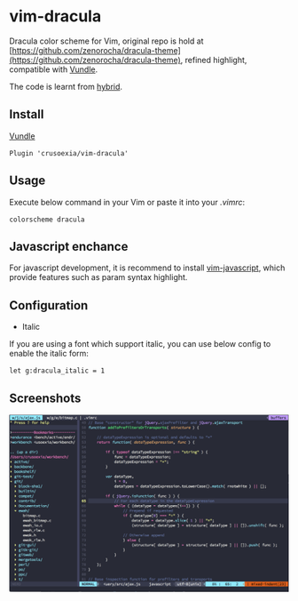 vim-dracula
===========

Dracula color scheme for Vim, original repo is hold at [https://github.com/zenorocha/dracula-theme](https://github.com/zenorocha/dracula-theme), refined highlight, compatible with [Vundle](https://github.com/gmarik/Vundle.vim).

The code is learnt from [hybrid](https://github.com/w0ng/vim-hybrid).

Install
-------

[Vundle](https://github.com/gmarik/Vundle.vim)

    Plugin 'crusoexia/vim-dracula'

Usage
-----

Execute below command in your Vim or paste it into your _.vimrc_:

    colorscheme dracula

Javascript enchance
-------------------

For javascript development, it is recommend to install [vim-javascript](https://github.com/pangloss/vim-javascript), which provide features such as param syntax highlight.

Configuration
-------------

* Italic
    
If you are using a font which support italic, you can use below config to enable the italic form:

    let g:dracula_italic = 1

Screenshots
-----------

![javascript](./screenshots/javascript.png)
